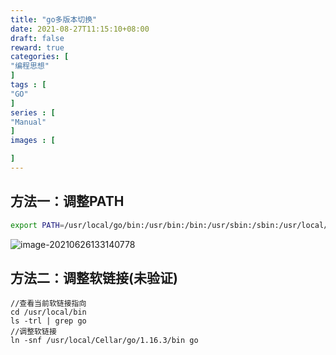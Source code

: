 ```yaml
---
title: "go多版本切换"
date: 2021-08-27T11:15:10+08:00
draft: false
reward: true
categories: [
"编程思想"
]
tags : [
"GO"
]
series : [
"Manual"
]
images : [

]
---
```


[comment]: <> (# go多版本切换)



## 方法一：调整PATH

```sh
export PATH=/usr/local/go/bin:/usr/bin:/bin:/usr/sbin:/sbin:/usr/local/bin 
```

![image-20210626133140778](https://cdn.tkaid.com/img/image-20210626133140778.png)



## 方法二：调整软链接(未验证)

```
//查看当前软链接指向
cd /usr/local/bin 
ls -trl | grep go
//调整软链接
ln -snf /usr/local/Cellar/go/1.16.3/bin go
```

